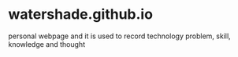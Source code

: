 # watershade.github.io
personal webpage and it is used to record technology problem, skill, knowledge and thought
